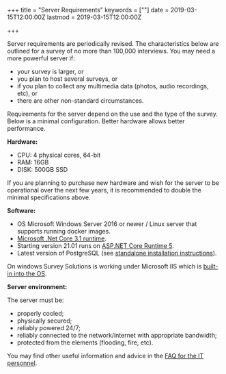 ﻿+++
title = "Server Requirements"
keywords = [""]
date = 2019-03-15T12:00:00Z
lastmod = 2019-03-15T12:00:00Z

+++

Server requirements are periodically revised. The characteristics below are outlined for a survey of no more than 100,000 interviews. You may need a more powerful server if:

- your survey is larger, or
- you plan to host several surveys, or
- if you plan to collect any multimedia data (photos, audio recordings, etc), or
- there are other non-standard circumstances.

Requirements for the server depend on the use and the type of the survey.
Below is a minimal configuration. Better hardware allows better performance.

**Hardware:**

- CPU: 4 physical cores, 64-bit
- RAM: 16GB
- DISK: 500GB SSD

If you are planning to purchase new hardware and wish for the server to be operational over the next few years, it is recommended to double the minimal specifications above.

**Software:**

- OS Microsoft Windows Server 2016 or newer / Linux server that supports running docker images.
- [Microsoft .Net Core 3.1 runtime](https://dotnet.microsoft.com/download/dotnet-core/3.1).
- Starting version 21.01 runs on [ASP.NET Core Runtime 5](https://dotnet.microsoft.com/download/dotnet-core/5.0).
- Latest version of PostgreSQL (see [standalone installation instructions](/headquarters/config/standalone-installation/)).

On windows Survey Solutions is working under Microsoft IIS which is [built-in into the OS](https://support.microsoft.com/en-us/help/224609/how-to-obtain-versions-of-internet-information-server-iis).

**Server environment:**

The server must be:

- properly cooled;
- physically secured;
- reliably powered 24/7;
- reliably connected to the network/internet with appropriate bandwidth;
- protected from the elements (flooding, fire, etc).

You may find other useful information and advice in the 
[FAQ for the IT personnel](/getting-started/faq-for-it-personnel/).